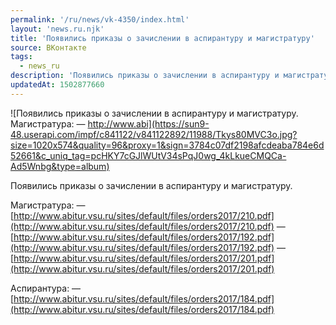 ```yaml
---
permalink: '/ru/news/vk-4350/index.html'
layout: 'news.ru.njk'
title: 'Появились приказы о зачислении в аспирантуру и магистратуру'
source: ВКонтакте
tags:
  - news_ru
description: 'Появились приказы о зачислении в аспирантуру и магистратуру'
updatedAt: 1502877660
---
```

![Появились приказы о зачислении в аспирантуру и магистратуру. Магистратура: — http://www.abi](https://sun9-48.userapi.com/impf/c841122/v841122892/11988/Tkys80MVC3o.jpg?size=1020x574&quality=96&proxy=1&sign=3784c07df2198afcdeaba784e6d52661&c_uniq_tag=pcHKY7cGJlWUtV34sPqJ0wg_4kLkueCMQCa-Ad5Wnbg&type=album)

Появились приказы о зачислении в аспирантуру и магистратуру.

Магистратура:
— [http://www.abitur.vsu.ru/sites/default/files/orders2017/210.pdf](http://www.abitur.vsu.ru/sites/default/files/orders2017/210.pdf)
— [http://www.abitur.vsu.ru/sites/default/files/orders2017/192.pdf](http://www.abitur.vsu.ru/sites/default/files/orders2017/192.pdf)
— [http://www.abitur.vsu.ru/sites/default/files/orders2017/201.pdf](http://www.abitur.vsu.ru/sites/default/files/orders2017/201.pdf)

Аспирантура:
— [http://www.abitur.vsu.ru/sites/default/files/orders2017/184.pdf](http://www.abitur.vsu.ru/sites/default/files/orders2017/184.pdf)
